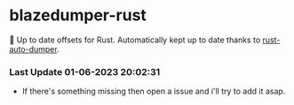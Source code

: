 # blazedumper-rust

🚀 Up to date offsets for Rust. Automatically kept up to date thanks to [rust-auto-dumper](https://github.com/Akandesh/rust-auto-dumper).


### Last Update 01-06-2023 20:02:31
- If there's something missing then open a issue and i'll try to add it asap.